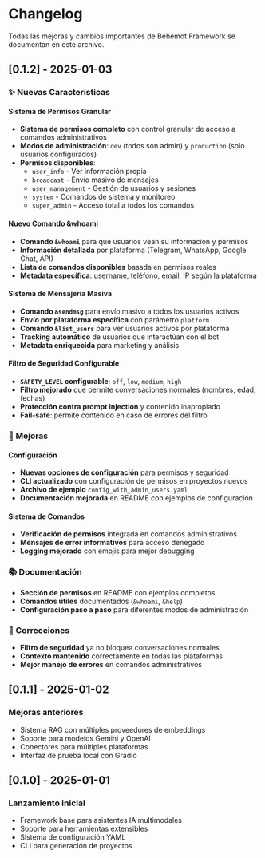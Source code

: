 # Changelog

Todas las mejoras y cambios importantes de Behemot Framework se documentan en este archivo.

## [0.1.2] - 2025-01-03

### ✨ Nuevas Características

#### Sistema de Permisos Granular
- **Sistema de permisos completo** con control granular de acceso a comandos administrativos
- **Modos de administración**: `dev` (todos son admin) y `production` (solo usuarios configurados)
- **Permisos disponibles**:
  - `user_info` - Ver información propia
  - `broadcast` - Envío masivo de mensajes
  - `user_management` - Gestión de usuarios y sesiones
  - `system` - Comandos de sistema y monitoreo
  - `super_admin` - Acceso total a todos los comandos

#### Nuevo Comando &whoami
- **Comando `&whoami`** para que usuarios vean su información y permisos
- **Información detallada** por plataforma (Telegram, WhatsApp, Google Chat, API)
- **Lista de comandos disponibles** basada en permisos reales
- **Metadata específica**: username, teléfono, email, IP según la plataforma

#### Sistema de Mensajería Masiva
- **Comando `&sendmsg`** para envío masivo a todos los usuarios activos
- **Envío por plataforma específica** con parámetro `platform`
- **Comando `&list_users`** para ver usuarios activos por plataforma
- **Tracking automático** de usuarios que interactúan con el bot
- **Metadata enriquecida** para marketing y análisis

#### Filtro de Seguridad Configurable
- **`SAFETY_LEVEL` configurable**: `off`, `low`, `medium`, `high`
- **Filtro mejorado** que permite conversaciones normales (nombres, edad, fechas)
- **Protección contra prompt injection** y contenido inapropiado
- **Fail-safe**: permite contenido en caso de errores del filtro

### 🔧 Mejoras

#### Configuración
- **Nuevas opciones de configuración** para permisos y seguridad
- **CLI actualizado** con configuración de permisos en proyectos nuevos
- **Archivo de ejemplo** `config_with_admin_users.yaml`
- **Documentación mejorada** en README con ejemplos de configuración

#### Sistema de Comandos
- **Verificación de permisos** integrada en comandos administrativos
- **Mensajes de error informativos** para acceso denegado
- **Logging mejorado** con emojis para mejor debugging

### 📚 Documentación
- **Sección de permisos** en README con ejemplos completos
- **Comandos útiles** documentados (`&whoami`, `&help`)
- **Configuración paso a paso** para diferentes modos de administración

### 🐛 Correcciones
- **Filtro de seguridad** ya no bloquea conversaciones normales
- **Contexto mantenido** correctamente en todas las plataformas
- **Mejor manejo de errores** en comandos administrativos

## [0.1.1] - 2025-01-02

### Mejoras anteriores
- Sistema RAG con múltiples proveedores de embeddings
- Soporte para modelos Gemini y OpenAI
- Conectores para múltiples plataformas
- Interfaz de prueba local con Gradio

## [0.1.0] - 2025-01-01

### Lanzamiento inicial
- Framework base para asistentes IA multimodales
- Soporte para herramientas extensibles
- Sistema de configuración YAML
- CLI para generación de proyectos